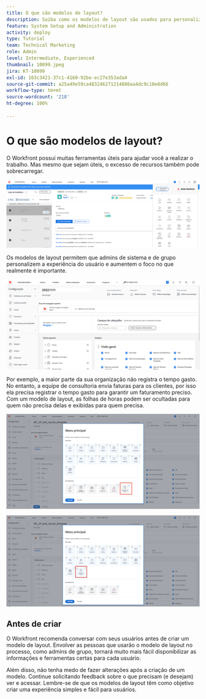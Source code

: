 ```yaml
---
title: O que são modelos de layout?
description: Saiba como os modelos de layout são usados para personalizar o que os usuários veem na interface.
feature: System Setup and Administration
activity: deploy
type: Tutorial
team: Technical Marketing
role: Admin
level: Intermediate, Experienced
thumbnail: 10099.jpeg
jira: KT-10099
exl-id: 163c3421-37c1-4160-92be-ec27e353ada4
source-git-commit: a25a49e59ca483246271214886ea4dc9c10e8d66
workflow-type: tm+mt
source-wordcount: '218'
ht-degree: 100%

---
```


# O que são modelos de layout?

O Workfront possui muitas ferramentas úteis para ajudar você a realizar o trabalho. Mas mesmo que sejam úteis, o excesso de recursos também pode sobrecarregar.

![Página inicial e menu principal](assets/what-are-layout-templates-01.png)

Os modelos de layout permitem que admins de sistema e de grupo personalizem a experiência do usuário e aumentem o foco no que realmente é importante.

![Página inicial e menu principal](assets/what-are-layout-templates-02.png)

Por exemplo, a maior parte da sua organização não registra o tempo gasto. No entanto, a equipe de consultoria envia faturas para os clientes, por isso ela precisa registrar o tempo gasto para garantir um faturamento preciso. Com um modelo de layout, as folhas de horas podem ser ocultadas para quem não precisa delas e exibidas para quem precisa.

![Página inicial e menu principal](assets/what-are-layout-templates-03.png)

![Página inicial e menu principal](assets/what-are-layout-templates-04.png)


## Antes de criar

O Workfront recomenda conversar com seus usuários antes de criar um modelo de layout. Envolver as pessoas que usarão o modelo de layout no processo, como admins de grupo, tornará muito mais fácil disponibilizar as informações e ferramentas certas para cada usuário.

Além disso, não tenha medo de fazer alterações após a criação de um modelo. Continue solicitando feedback sobre o que precisam (e desejam) ver e acessar. Lembre-se de que os modelos de layout têm como objetivo criar uma experiência simples e fácil para usuários.
